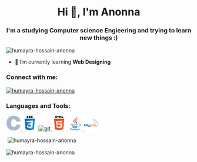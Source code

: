<h1 align="center">Hi 👋, I'm Anonna</h1>
<h3 align="center">I'm a studying Computer science Engieering and trying to learn new things :)</h3>

<p align="left"> <img src="https://komarev.com/ghpvc/?username=humayra-hossain-anonna&label=Profile%20views&color=0e75b6&style=flat" alt="humayra-hossain-anonna" /> </p>

- 🌱 I’m currently learning **Web Designing**

<h3 align="left">Connect with me:</h3>
<p align="left">
<a href="https://linkedin.com/in/humayra-hossain-anonna" target="blank"><img align="center" src="https://cdn.jsdelivr.net/npm/simple-icons@3.0.1/icons/linkedin.svg" alt="humayra-hossain-anonna" height="30" width="40" /></a>
</p>

<h3 align="left">Languages and Tools:</h3>
<p align="left"> <a href="https://www.cprogramming.com/" target="_blank"> <img src="https://raw.githubusercontent.com/devicons/devicon/master/icons/c/c-original.svg" alt="c" width="40" height="40"/> </a> <a href="https://www.w3schools.com/css/" target="_blank"> <img src="https://raw.githubusercontent.com/devicons/devicon/master/icons/css3/css3-original-wordmark.svg" alt="css3" width="40" height="40"/> </a> <a href="https://git-scm.com/" target="_blank"> <img src="https://www.vectorlogo.zone/logos/git-scm/git-scm-icon.svg" alt="git" width="40" height="40"/> </a> <a href="https://www.w3.org/html/" target="_blank"> <img src="https://raw.githubusercontent.com/devicons/devicon/master/icons/html5/html5-original-wordmark.svg" alt="html5" width="40" height="40"/> </a> <a href="https://www.java.com" target="_blank"> <img src="https://raw.githubusercontent.com/devicons/devicon/master/icons/java/java-original.svg" alt="java" width="40" height="40"/> </a> <a href="https://www.mysql.com/" target="_blank"> <img src="https://raw.githubusercontent.com/devicons/devicon/master/icons/mysql/mysql-original-wordmark.svg" alt="mysql" width="40" height="40"/> </a> </p>

<p>&nbsp;<img align="center" src="https://github-readme-stats.vercel.app/api?username=humayra-hossain-anonna&show_icons=true&locale=en" alt="humayra-hossain-anonna" /></p>

<p><img align="center" src="https://github-readme-streak-stats.herokuapp.com/?user=humayra-hossain-anonna&" alt="humayra-hossain-anonna" /></p>

